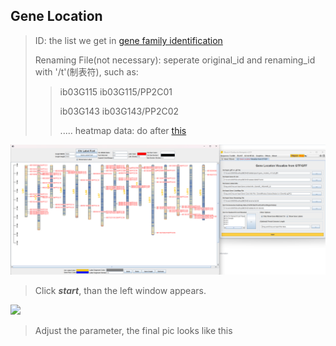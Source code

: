 ## Gene Location
> ID: the list we get in [gene family identification](https://github.com/18297928865/gene-family/blob/identification/README.md)
>
> Renaming File(not necessary): seperate original_id and renaming_id with '/t'(制表符), such as:
> >ib03G115    ib03G115/PP2C01
> >
> >ib03G143    ib03G143/PP2C02
> >
> >.....
> heatmap data: do after [this](https://blog.csdn.net/2301_78630677/article/details/132155721)

![](https://github.com/18297928865/gene-family/blob/FIIGURES/gl.png)
> Click ***start***, than the left window appears.


![](https://github.com/18297928865/gene-family/blob/FIIGURES/gene%20location.600dpi.jpg)
> Adjust the parameter, the final pic looks like this 
